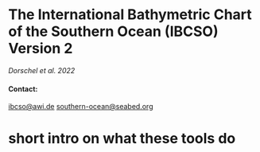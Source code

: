 # The International Bathymetric Chart of the Southern Ocean (IBCSO) Version 2

*Dorschel et al. 2022*

#### Contact:

ibcso@awi.de
southern-ocean@seabed.org

# short intro on what these tools do

